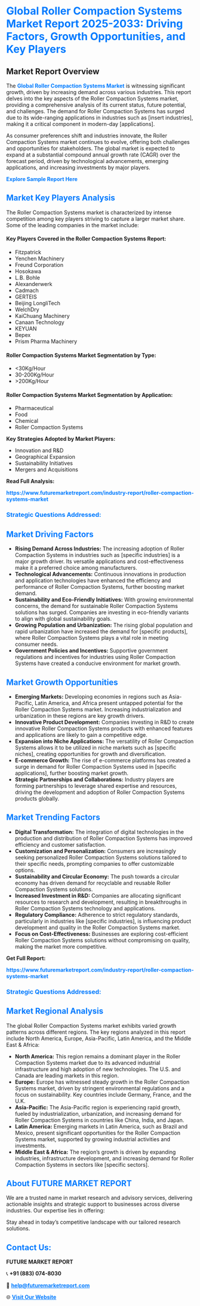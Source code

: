 <h1 style="color: #007BFF;">Global Roller Compaction Systems Market Report 2025-2033: Driving Factors, Growth Opportunities, and Key Players</h1>

<section id="overview">
<h2>Market Report Overview</h2>
<p>The <a href="https://www.futuremarketreport.com/industry-report/roller-compaction-systems-market" style="color: #007BFF; text-decoration: none;"><strong>Global Roller Compaction Systems Market</strong></a> is witnessing significant growth, driven by increasing demand across various industries. This report delves into the key aspects of the Roller Compaction Systems market, providing a comprehensive analysis of its current status, future potential, and challenges. The demand for Roller Compaction Systems has surged due to its wide-ranging applications in industries such as [insert industries], making it a critical component in modern-day [applications].</p>
<p>As consumer preferences shift and industries innovate, the Roller Compaction Systems market continues to evolve, offering both challenges and opportunities for stakeholders. The global market is expected to expand at a substantial compound annual growth rate (CAGR) over the forecast period, driven by technological advancements, emerging applications, and increasing investments by major players.</p>
</section>

<section id="overview">
<p><a href="https://www.futuremarketreport.com/request-sample/reportId=116648" style="color: #007BFF; text-decoration: none;"><strong>Explore Sample Report Here</strong></a></p>
</section>

<section id="key-players">
<h2 style="color: #007BFF;">Market Key Players Analysis</h2>
<p>The Roller Compaction Systems market is characterized by intense competition among key players striving to capture a larger market share. Some of the leading companies in the market include:</p>
<h4>Key Players Covered in the Roller Compaction Systems Report:</h4>
<ul><li>Fitzpatrick</li><li>Yenchen Machinery</li><li>Freund Corporation</li><li>Hosokawa</li><li>L.B. Bohle</li><li>Alexanderwerk</li><li>Cadmach</li><li>GERTEIS</li><li>Beijing LongliTech</li><li>WelchDry</li><li>KaiChuang Machinery</li><li>Canaan Technology</li><li>KEYUAN</li><li>Bepex</li><li>Prism Pharma Machinery</li></ul>
<h4>Roller Compaction Systems Market Segmentation by Type:</h4>
<ul><li>&lt;30Kg/Hour</li><li>30-200Kg/Hour</li><li>&gt;200Kg/Hour</li></ul>

<h4>Roller Compaction Systems Market Segmentation by Application:</h4>
<ul><li>Pharmaceutical</li><li>Food</li><li>Chemical</li><li>Roller Compaction Systems</li></ul>
<p><strong>Key Strategies Adopted by Market Players:</strong></p>
<ul>
<li>Innovation and R&D</li>
<li>Geographical Expansion</li>
<li>Sustainability Initiatives</li>
<li>Mergers and Acquisitions</li>
</ul>
</section>

<section>
<p><strong>Read Full Analysis: </strong></p><a href="https://www.futuremarketreport.com/industry-report/roller-compaction-systems-market" style="color: #007BFF; text-decoration: none;"><strong>https://www.futuremarketreport.com/industry-report/roller-compaction-systems-market</strong></a>
<h3 style="color: #007BFF;">Strategic Questions Addressed:</h3>
</section>

<section id="driving-factors">
<h2 style="color: #007BFF;">Market Driving Factors</h2>
<ul>
<li><strong>Rising Demand Across Industries:</strong> The increasing adoption of Roller Compaction Systems in industries such as [specific industries] is a major growth driver. Its versatile applications and cost-effectiveness make it a preferred choice among manufacturers.</li>
<li><strong>Technological Advancements:</strong> Continuous innovations in production and application technologies have enhanced the efficiency and performance of Roller Compaction Systems, further boosting market demand.</li>
<li><strong>Sustainability and Eco-Friendly Initiatives:</strong> With growing environmental concerns, the demand for sustainable Roller Compaction Systems solutions has surged. Companies are investing in eco-friendly variants to align with global sustainability goals.</li>
<li><strong>Growing Population and Urbanization:</strong> The rising global population and rapid urbanization have increased the demand for [specific products], where Roller Compaction Systems plays a vital role in meeting consumer needs.</li>
<li><strong>Government Policies and Incentives:</strong> Supportive government regulations and incentives for industries using Roller Compaction Systems have created a conducive environment for market growth.</li>
</ul>
</section>

<section id="growth-opportunities">
<h2 style="color: #007BFF;">Market Growth Opportunities</h2>
<ul>
<li><strong>Emerging Markets:</strong> Developing economies in regions such as Asia-Pacific, Latin America, and Africa present untapped potential for the Roller Compaction Systems market. Increasing industrialization and urbanization in these regions are key growth drivers.</li>
<li><strong>Innovative Product Development:</strong> Companies investing in R&D to create innovative Roller Compaction Systems products with enhanced features and applications are likely to gain a competitive edge.</li>
<li><strong>Expansion into Niche Applications:</strong> The versatility of Roller Compaction Systems allows it to be utilized in niche markets such as [specific niches], creating opportunities for growth and diversification.</li>
<li><strong>E-commerce Growth:</strong> The rise of e-commerce platforms has created a surge in demand for Roller Compaction Systems used in [specific applications], further boosting market growth.</li>
<li><strong>Strategic Partnerships and Collaborations:</strong> Industry players are forming partnerships to leverage shared expertise and resources, driving the development and adoption of Roller Compaction Systems products globally.</li>
</ul>
</section>

<section id="trending-factors">
<h2 style="color: #007BFF;">Market Trending Factors</h2>
<ul>
<li><strong>Digital Transformation:</strong> The integration of digital technologies in the production and distribution of Roller Compaction Systems has improved efficiency and customer satisfaction.</li>
<li><strong>Customization and Personalization:</strong> Consumers are increasingly seeking personalized Roller Compaction Systems solutions tailored to their specific needs, prompting companies to offer customizable options.</li>
<li><strong>Sustainability and Circular Economy:</strong> The push towards a circular economy has driven demand for recyclable and reusable Roller Compaction Systems solutions.</li>
<li><strong>Increased Investment in R&D:</strong> Companies are allocating significant resources to research and development, resulting in breakthroughs in Roller Compaction Systems technology and applications.</li>
<li><strong>Regulatory Compliance:</strong> Adherence to strict regulatory standards, particularly in industries like [specific industries], is influencing product development and quality in the Roller Compaction Systems market.</li>
<li><strong>Focus on Cost-Effectiveness:</strong> Businesses are exploring cost-efficient Roller Compaction Systems solutions without compromising on quality, making the market more competitive.</li>
</ul>
</section>

<section>
<p><strong>Get Full Report: </strong></p><a href="https://www.futuremarketreport.com/industry-report/roller-compaction-systems-market" style="color: #007BFF; text-decoration: none;"><strong>https://www.futuremarketreport.com/industry-report/roller-compaction-systems-market</strong></a>
<h3 style="color: #007BFF;">Strategic Questions Addressed:</h3>
</section>


<section id="regional-analysis">
<h2 style="color: #007BFF;">Market Regional Analysis</h2>
<p>The global Roller Compaction Systems market exhibits varied growth patterns across different regions. The key regions analyzed in this report include North America, Europe, Asia-Pacific, Latin America, and the Middle East & Africa:</p>
<ul>
<li><strong>North America:</strong> This region remains a dominant player in the Roller Compaction Systems market due to its advanced industrial infrastructure and high adoption of new technologies. The U.S. and Canada are leading markets in this region.</li>
<li><strong>Europe:</strong> Europe has witnessed steady growth in the Roller Compaction Systems market, driven by stringent environmental regulations and a focus on sustainability. Key countries include Germany, France, and the U.K.</li>
<li><strong>Asia-Pacific:</strong> The Asia-Pacific region is experiencing rapid growth, fueled by industrialization, urbanization, and increasing demand for Roller Compaction Systems in countries like China, India, and Japan.</li>
<li><strong>Latin America:</strong> Emerging markets in Latin America, such as Brazil and Mexico, present significant opportunities for the Roller Compaction Systems market, supported by growing industrial activities and investments.</li>
<li><strong>Middle East & Africa:</strong> The region’s growth is driven by expanding industries, infrastructure development, and increasing demand for Roller Compaction Systems in sectors like [specific sectors].</li>
</ul>
</section>

<footer>
<h2 style="color: #007BFF;">About FUTURE MARKET REPORT</h2>
<p>We are a trusted name in market research and advisory services, delivering actionable insights and strategic support to businesses across diverse industries. Our expertise lies in offering:</p>

<p>Stay ahead in today’s competitive landscape with our tailored research solutions.</p>

<h2 style="color: #007BFF;">Contact Us:</h2>
<p><strong>FUTURE MARKET REPORT</strong></p>
<p>📞 <strong>+91 (883) 074-8030</strong></p>
<p>📧 <strong><a href="mailto:help@futuremarketreport.com" style="color: #007BFF;">help@futuremarketreport.com</a></strong></p>
<p>🌐 <strong><a href="https://www.futuremarketreport.com/" style="color: #007BFF;">Visit Our Website</a></strong></p>
</footer>